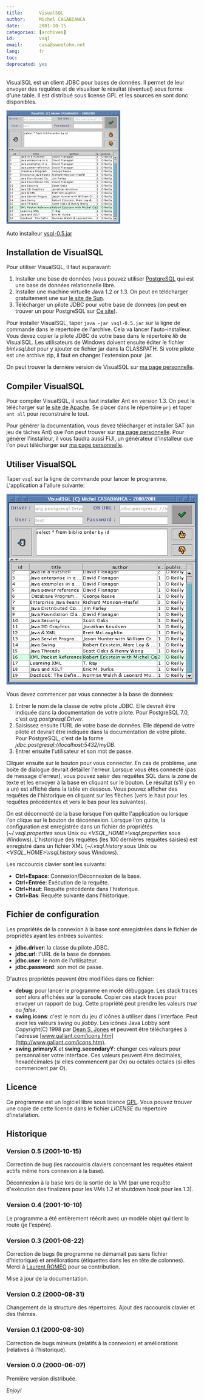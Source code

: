 ```yaml
---
title:      VisualSQL
author:     Michel CASABIANCA
date:       2001-10-15
categories: [archives]
id:         vsql
email:      casa@sweetohm.net
lang:       fr
toc:        
deprecated: yes
---
```


VisualSQL est un client JDBC pour bases de données. Il permet de leur
envoyer des requêtes et de visualiser le résultat (éventuel) sous forme
d'une table. Il est distribué sous license GPL et les sources en sont
donc disponibles.

<!--more-->

![](vsql.title.png)

Auto installeur [vsql-0.5.jar](../arc/vsql-0.5.jar)

Installation de VisualSQL
-------------------------

Pour utiliser VisualSQL, il faut auparavant:

1. Installer une base de données (vous pouvez utiliser
   [PostgreSQL](http://www.postgresql.org) qui est une base de données
   relationnelle libre.
2. Installer une machine virtuelle Java 1.2 or 1.3. On peut en
   télécharger gratuitement une sur [le site de
   Sun](http://java.sun.com/j2se).
3. Télécharger un pilote JDBC pour votre base de données (on peut en
   trouver un pour PostgreSQL sur [Ce
   site](http://jdbc.postgresql.org)).

Pour installer VisualSQL, taper `java -jar vsql-0.5.jar` sur la ligne de
commande dans le répertoire de l'archive. Cela va lancer
l'auto-installeur. Vous devez copier la pilote JDBC de votre base dans
le répertoire *lib* de VisualSQL. Les utilisateurs de Windows doivent
ensuite éditer le fichier *bin\\vsql.bat* pour y ajouter ce fichier jar
dans la CLASSPATH. Si votre pilote est une archive zip, il faut en
changer l'extension pour .jar.

On peut trouver la dernière version de VisualSQL sur [ma page personnelle](http://sweetohm.net/article/vsql.html).

Compiler VisualSQL
------------------

Pour compiler VisualSQL, il vous faut installer Ant en version 1.3. On
peut le télécharger sur [le site de
Apache](http://jakarta.apache.org/ant). Se placer dans le répertoire
`prj` et taper `ant all` pour reconstruire le tout.

Pour générer la documentation, vous devez télécharger et installer SAT
(un jeu de tâches Ant) que l'on peut trouver sur [ma page personnelle](http://sweetohm.net/article/sat.html). Pour générer
l'installeur, il vous faudra aussi FiJI, un générateur d'installeur que
l'on peut télécharger sur [ma page personnelle](http://sweetohm.net/article/fiji.html).

Utiliser VisualSQL
------------------

Taper `vsql` sur la ligne de commande pour lancer le programme.
L'application a l'allure suivante:

![](vsql.screen.png)

Vous devez commencer par vous connecter à la base de données:

1. Entrer le nom de la classe de votre pilote JDBC. Elle devrait être
   indiquée dans la documentation de votre pilote. Pour PostgreSQL 7.0,
   c'est *org.postgresql.Driver*.
2. Saisissez ensuite l'URL de votre base de données. Elle dépend de
   votre pilote et devrait être indiquée dans la documentation de votre
   pilote. Pour PostgreSQL, c'est de la forme
   *jdbc:postgresql://localhost:5432/myDB*.
3. Entrer ensuite l'utilisateur et son mot de passe.

Cliquer ensuite sur le bouton pour vous connecter. En cas de problème,
une boite de dialogue devrait détailler l'erreur. Lorsque vous êtes
connecté (pas de message d'erreur), vous pouvez saisir des requêtes SQL
dans la zone de texte et les envoyer à la base en cliquant sur le
bouton. Le résultat (s'il y en a un) est affiché dans la table en
dessous. Vous pouvez afficher des requêtes de l'historique en cliquant
sur les flèches (vers le haut pour les requêtes précédentes et vers le
bas pour les suivantes).

On est déconnecté de la base lorsque l'on quitte l'application ou
lorsque l'on clique sur le bouton de déconnexion. Lorsque l'on quitte,
la configuration est enregistrée dans un fichier de propriétés
(*\~/.vsql.properties* sous Unix ou *\<VSQL\_HOME\>\\vsql.properties*
sous Windows). L'historique des requêtes (les 100 dernières requêtes
saisies) est enregistré dans un fichier XML (*\~/.vsql.history* sous
Unix ou *\<VSQL\_HOME\>\\vsql.history* sous Windows).

Les raccourcis clavier sont les suivants:

- **Ctrl+Espace**: Connexion/Déconnexion de la base.
- **Ctrl+Entrée**: Exécution de la requête.
- **Ctrl+Haut**: Requête précédente dans l'historique.
- **Ctrl+Bas**: Requête suivante dans l'historique.

Fichier de configuration
------------------------

Les propriétés de la connexion à la base sont enregistrées dans le
fichier de propriétés ayant les entrées suivantes:

- **jdbc.driver**: la classe du pilote JDBC.
- **jdbc.url**: l'URL de la base de données.
- **jdbc.user**: le nom de l'utilisateur.
- **jdbc.password**: son mot de passe.

D'autres propriétés peuvent être modifiées dans ce fichier:

- **debug**: pour lancer le programme en mode débuggage. Les stack
  traces sont alors affichées sur la console. Copier ces stack traces
  pour envoyer un rapport de bug. Cette propriété peut prendre les
  valeurs *true* ou *false*.
- **swing.icons**: c'est le nom du jeu d'icônes à utiliser dans
  l'interface. Peut avoir les valeurs *swing* ou *jlobby*. Les icônes
  Java Lobby sont Copyright(C) 1998 par [Dean S.
  Jones](mailto:dean@gallant.com) et peuvent être téléchargées à
  l'adresse
  [www.gallant.com/icons.htm](http://www.gallant.com/icons.htm).
- **swing.primaryX** et **swing.secondaryY**: changer ces valeurs pour
  personnaliser votre interface. Ces valeurs peuvent être décimales,
  hexadécimales (si elles commencent par *0x*) ou octales octales (si
  elles commencent par *O*).

Licence
-------

Ce programme est un logiciel libre sous licence
[GPL](http://www.gnu.org/copyleft/gpl.html). Vous pouvez trouver une
copie de cette licence dans le fichier *LICENSE* du répertoire
d'installation.

Historique
----------

### Version 0.5 (2001-10-15)

Correction de bug (les raccourcis claviers concernant les requêtes
étaient actifs même hors connexion à la base).

Déconnexion à la base lors de la sortie de la VM (par une requête
d'exécution des finalizers pour les VMs 1.2 et shutdown hook pour les
1.3).

### Version 0.4 (2001-10-10)

Le programme a été entièrement réécrit avec un modèle objet qui tient la
route (je l'espère).

### Version 0.3 (2001-08-22)

Correction de bugs (le programme ne démarrait pas sans fichier
d'historique) et améliorations (étiquettes dans les en tête de
colonnes). Merci à [Laurent ROMEO](mailto:vixxes@noos.fr) pour sa
contribution.

Mise à jour de la documentation.

### Version 0.2 (2000-08-31)

Changement de la structure des répertoires. Ajout des raccourcis clavier
et des thèmes.

### Version 0.1 (2000-08-30)

Correction de bugs mineurs (relatifs à la connexion) et améliorations
(relatives à l'historique).

### Version 0.0 (2000-06-07)

Première version distribuée.

*Enjoy!*
